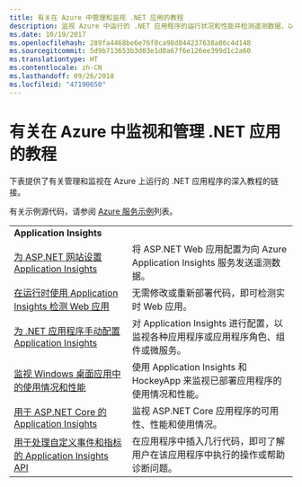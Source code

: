 ```yaml
---
title: 有关在 Azure 中管理和监视 .NET 应用的教程
description: 监视 Azure 中运行的 .NET 应用程序的运行状况和性能并检测遥测数据，以保存有关用户如何使用应用的信息。
ms.date: 10/19/2017
ms.openlocfilehash: 289fa4468be6e76f0ca98d844237638a86c4d148
ms.sourcegitcommit: 5d9b713653b3d03e1d0a67f6e126ee399d1c2a60
ms.translationtype: HT
ms.contentlocale: zh-CN
ms.lasthandoff: 09/26/2018
ms.locfileid: "47190650"
---
```

# <a name="tutorials-for-monitoring-and-managing-your-net-apps-in-azure"></a>有关在 Azure 中监视和管理 .NET 应用的教程

下表提供了有关管理和监视在 Azure 上运行的 .NET 应用程序的深入教程的链接。 

有关示例源代码，请参阅 [Azure 服务示例](https://azure.microsoft.com/resources/samples/?platform=dotnet)列表。

| | |
|---|---|
| **Application Insights** ||
| [为 ASP.NET 网站设置 Application Insights][1] | 将 ASP.NET Web 应用配置为向 Azure Application Insights 服务发送遥测数据。 | 
| [在运行时使用 Application Insights 检测 Web 应用][2] | 无需修改或重新部署代码，即可检测实时 Web 应用。 | 
| [为 .NET 应用程序手动配置 Application Insights][3] | 对 Application Insights 进行配置，以监视各种应用程序或应用程序角色、组件或微服务。 | 
| [监视 Windows 桌面应用中的使用情况和性能][4] | 使用 Application Insights 和 HockeyApp 来监视已部署应用程序的使用情况和性能。 | 
| [用于 ASP.NET Core 的 Application Insights][5] | 监视 ASP.NET Core 应用程序的可用性、性能和使用情况。 | 
| [用于处理自定义事件和指标的 Application Insights API][6] | 在应用程序中插入几行代码，即可了解用户在该应用程序中执行的操作或帮助诊断问题。 | 


[1]: /azure/application-insights/app-insights-asp-net
[2]: /azure/application-insights/app-insights-monitor-performance-live-website-now
[3]: /azure/application-insights/app-insights-windows-services
[4]: /azure/application-insights/app-insights-windows-desktop
[5]: /azure/application-insights/app-insights-asp-net-core
[6]: /azure/application-insights/app-insights-api-custom-events-metrics
